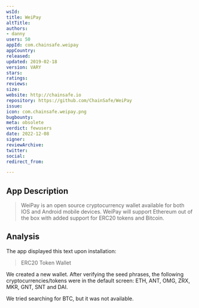 ```yaml
---
wsId: 
title: WeiPay
altTitle: 
authors:
- danny
users: 50
appId: com.chainsafe.weipay
appCountry: 
released: 
updated: 2019-02-18
version: VARY
stars: 
ratings: 
reviews: 
size: 
website: http://chainsafe.io
repository: https://github.com/ChainSafe/WeiPay
issue: 
icon: com.chainsafe.weipay.png
bugbounty: 
meta: obsolete
verdict: fewusers
date: 2022-12-08
signer: 
reviewArchive: 
twitter: 
social: 
redirect_from: 

---
```


## App Description 

> WeiPay is an open source cryptocurrency wallet available for both IOS and Android mobile devices. WeiPay will support Ethereum out of the box with added support for ERC20 tokens and Bitcoin.

## Analysis 

The app displayed this text upon installation: 

> ERC20 Token Wallet 

We created a new wallet. After verifying the seed phrases, the following cryptocurrencies/tokens were in the default screen: ETH, ANT, OMG, ZRX, MKR, GNT, SNT and DAI. 

We tried searching for BTC, but it was not available. 